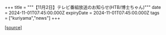 +++
title = """【11月2日】テレビ番組放送のお知らせ(HTB/博士ちゃん)"""
date = 2024-11-01T07:45:00.000Z
expiryDate = 2024-11-01T07:45:00.000Z
tags = ["kuriyama","news"]
+++


[[source]](https://www.town.kuriyama.hokkaido.jp/soshiki/28/29373.html)
